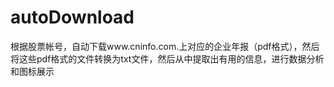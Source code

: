 # autoDownload
根据股票帐号，自动下载www.cninfo.com.上对应的企业年报（pdf格式），然后将这些pdf格式的文件转换为txt文件，然后从中提取出有用的信息，进行数据分析和图标展示
